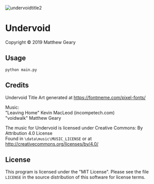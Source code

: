![undervoidtitle2](https://user-images.githubusercontent.com/33133522/60471453-9d60e800-9c19-11e9-840b-2afc1f921dd6.png)  
  
# Undervoid  
Copyright © 2019 Matthew Geary  
  
## Usage  
  
`python main.py`  
  
## Credits  
  
Undervoid Title Art generated at https://fontmeme.com/pixel-fonts/  
  
 Music:  
"Leaving Home" Kevin MacLeod (incompetech.com)  
"voidwalk" Matthew Geary  
  
The music for Undervoid is licensed under Creative Commons: By Attribution 4.0 License  
Found in `\data\music\MUSIC_LICENSE` or at http://creativecommons.org/licenses/by/4.0/  

## License  
  
This program is licensed under the "MIT License".  Please
see the file `LICENSE` in the source distribution of this
software for license terms.
